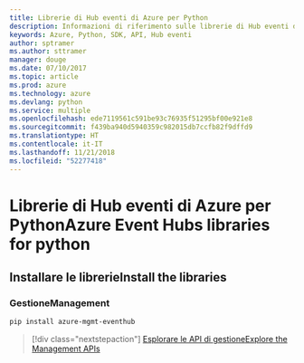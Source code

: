 ```yaml
---
title: Librerie di Hub eventi di Azure per Python
description: Informazioni di riferimento sulle librerie di Hub eventi di Azure per Python
keywords: Azure, Python, SDK, API, Hub eventi
author: sptramer
ms.author: sttramer
manager: douge
ms.date: 07/10/2017
ms.topic: article
ms.prod: azure
ms.technology: azure
ms.devlang: python
ms.service: multiple
ms.openlocfilehash: ede7119561c591be93c76935f51295bf00e921e8
ms.sourcegitcommit: f439ba940d5940359c982015db7ccfb82f9dffd9
ms.translationtype: HT
ms.contentlocale: it-IT
ms.lasthandoff: 11/21/2018
ms.locfileid: "52277418"
---
```

# <a name="azure-event-hubs-libraries-for-python"></a><span data-ttu-id="bd7c6-104">Librerie di Hub eventi di Azure per Python</span><span class="sxs-lookup"><span data-stu-id="bd7c6-104">Azure Event Hubs libraries for python</span></span>

## <a name="install-the-libraries"></a><span data-ttu-id="bd7c6-105">Installare le librerie</span><span class="sxs-lookup"><span data-stu-id="bd7c6-105">Install the libraries</span></span>


### <a name="management"></a><span data-ttu-id="bd7c6-106">Gestione</span><span class="sxs-lookup"><span data-stu-id="bd7c6-106">Management</span></span>

```bash
pip install azure-mgmt-eventhub
```
> [!div class="nextstepaction"]
> [<span data-ttu-id="bd7c6-107">Esplorare le API di gestione</span><span class="sxs-lookup"><span data-stu-id="bd7c6-107">Explore the Management APIs</span></span>](/python/api/overview/azure/eventhub/management)